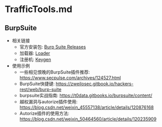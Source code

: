 # TrafficTools.md

## BurpSuite

- 相关链接
  - 官方安装包: [Burp Suite Releases](https://portswigger.net/burp/releases)  
  - 加载器: [Loader](https://raw.githubusercontent.com/x-Ai/BurpSuite/main/BurpSuiteLoader.jar)  
  - 注册机: [Keygen](https://raw.githubusercontent.com/x-Ai/BurpSuite/main/burp-keygen-scz.jar)
- 使用示例
  - 一些相见恨晚的BurpSuite插件推荐: <https://www.secpulse.com/archives/124527.html>
  - BurpSuite快捷键: <https://zweilosec.gitbook.io/hackers-rest/web/burp-suite>
  - burpsuite实战指南: <https://t0data.gitbooks.io/burpsuite/content/>
  - 越权漏洞与autorize插件使用: <https://blog.csdn.net/weixin_45557138/article/details/120876168>
  - Autorize插件的使用方法: <https://blog.csdn.net/weixin_50464560/article/details/120235909>
